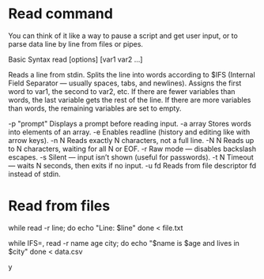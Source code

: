 # Read command

You can think of it like a way to pause a script and get user input, or to parse data line by line from files or pipes.

Basic Syntax
read [options] [var1 var2 ...]

Reads a line from stdin.
Splits the line into words according to $IFS (Internal Field Separator — usually spaces, tabs, and newlines).
Assigns the first word to var1, the second to var2, etc.
If there are fewer variables than words, the last variable gets the rest of the line.
If there are more variables than words, the remaining variables are set to empty.

-p "prompt"	Displays a prompt before reading input.
-a array	Stores words into elements of an array.
-e	Enables readline (history and editing like with arrow keys).
-n N	Reads exactly N characters, not a full line.
-N N	Reads up to N characters, waiting for all N or EOF.
-r	Raw mode — disables backslash escapes.
-s	Silent — input isn’t shown (useful for passwords).
-t N	Timeout — waits N seconds, then exits if no input.
-u fd	Reads from file descriptor fd instead of stdin.


# Read from files

while read -r line; do
  echo "Line: $line"
done < file.txt

while IFS=, read -r name age city; do
  echo "$name is $age and lives in $city"
done < data.csv

y

